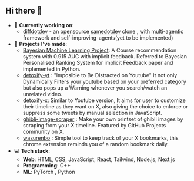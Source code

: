## Hi there 👋

- 🔭 **Currently working on**:
  -  [diffdotdev](https://github.com/Saarthakkj/diffdotdev) - an opensource [samedotdev](https://same.new/) clone , with multi-agentic framework and self-improving-agents(yet to be implemented)
- 🌟 **Projects I've made**:
  - [Bayesian Machine Learning Project](https://github.com/Saarthakkj/course_reccomendation): A Course recommendation system with 0.915 AUC with implicit feedback. Referred to Bayesian Personalised Ranking System for implicit Feedback paper and implemented in Python.
  - [detoxify-yt](https://github.com/Saarthakkj/detoxify_yt) : "Imposible to Be Distracted on Youtube" It not only Dynamically Filters your youtube based on your preferred category but also pops up a Warning whenever you search/watch an unrelated video.
  - [detoxify-x](https://github.com/Saarthakkj/detoxify-x): Similar to Youtube version, It aims for user to customize their timeline as they want on X, also giving the choice to enforce or suppress some tweets by manual selection in JavaScript.
  - [ghibli-image-scraper](https://github.com/Saarthakkj/ghibli-image-scraper) : Make your own printset of ghibli images by scraping from your X timeline. Featured by GitHub Projects community on X.
  - [wasurenbo](https://github.com/Saarthakkj/wasurenbo) : Simple tool to keep track of your X bookmarks, this chrome extension reminds you of a random bookmark daily.
- 💻 **Tech stack**:
  - **Web**: HTML, CSS, JavaScript, React, Tailwind, Node.js, Next.js
  - **Programming**: C++
  - **ML**: PyTorch , Python
